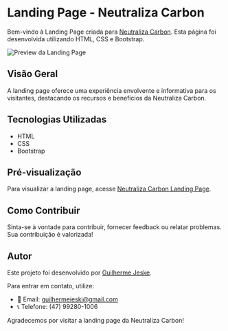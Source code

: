 # Landing Page - Neutraliza Carbon

Bem-vindo à Landing Page criada para [Neutraliza Carbon](https://neutralizacarbon.com.br/). Esta página foi desenvolvida utilizando HTML, CSS e Bootstrap.

![Preview da Landing Page](https://github.com/GuilhermeJeske1006/landing-page-passagem-verde/assets/97289331/f75c1906-523d-45d8-a589-e445937493fa)

## Visão Geral

A landing page oferece uma experiência envolvente e informativa para os visitantes, destacando os recursos e benefícios da Neutraliza Carbon.

## Tecnologias Utilizadas

- HTML
- CSS
- Bootstrap

## Pré-visualização

Para visualizar a landing page, acesse [Neutraliza Carbon Landing Page](https://www.passagemverde.com.br/).

## Como Contribuir

Sinta-se à vontade para contribuir, fornecer feedback ou relatar problemas. Sua contribuição é valorizada!

## Autor

Este projeto foi desenvolvido por [Guilherme Jeske](https://github.com/GuilhermeJeske1006). 

Para entrar em contato, utilize:

- 📧 Email: guilhermeieski@gmail.com
- 📞 Telefone: (47) 99280-1006

Agradecemos por visitar a landing page da Neutraliza Carbon!
